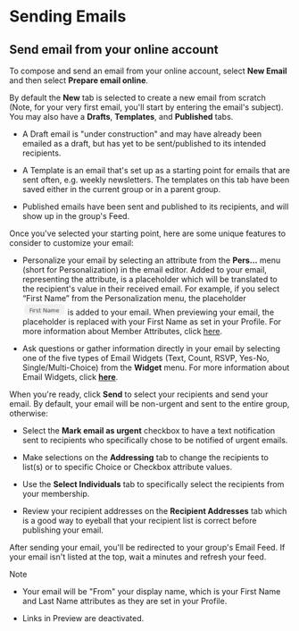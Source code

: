 # Sending Emails

<span id="gv-3send-1sendOnline"></span>
## Send email from your online account

To compose and send an email from your online account, select **New
Email** and then select **Prepare email online**.

By default the **New** tab is selected to create a new email from
scratch (Note, for your very first email, you'll start by entering the
email's subject).  You may also have a **Drafts**, **Templates**,
and **Published** tabs.  

* A Draft email is "under construction" and may have already been emailed as a
draft, but has yet to be sent/published to its intended recipients.  

* A Template is an email that's set up as a starting point for
emails that are sent often, e.g. weekly newsletters.  The templates on this tab
have been saved either in the current group or in a parent group.  

* Published emails have been sent and published to its recipients, and will show
up in the group's Feed.

Once you've selected your starting point, here are some unique
features to consider to customize your email:

* Personalize your email by selecting an attribute from the **Pers…** menu (short for
Personalization) in the email editor.  Added to your email, representing the attribute, is a placeholder which will be translated to the recipient's value in their received email. 
For example, if you select “First Name” from the Personalization menu, the placeholder <img src="/docimages/FirstName_attribute.png" height="22">
is added to your email.  When previewing your email, the placeholder 
is replaced with your First Name as set in your Profile.
For more information about Member Attributes, click 
[here](/2-members/4-membersAttributes.md?[LINK-QARGS-DOC]#gv-2members-4membersattributes).

* Ask questions or gather information directly in your email by selecting one of the 
five types of Email Widgets (Text, Count, RSVP, Yes-No,
Single/Multi-Choice) from the **Widget** menu.
For more information about Email Widgets,
click [**here**](/5-widgets/1-ewIntro.md?[LINK-QARGS-DOC]#gv-5widgets-1ewIntro).

When you're ready, click **Send** to select your recipients and send your email.  By default, your email will be non-urgent and sent to the entire group, otherwise:

* Select the **Mark email as urgent** checkbox to
have a text notification sent to recipients who specifically chose to
be notified of urgent emails.

* Make selections on the **Addressing** tab to change the recipients
to list(s) or to specific Choice or Checkbox attribute values. 

* Use the **Select Individuals** tab to specifically select the recipients from your membership.  

* Review your recipient addresses on the **Recipient Addresses** tab
which is a good way to eyeball that your recipient list is correct
before publishing your email.

After sending your email, you'll be redirected to your group's Email
Feed.  If your email isn't listed at the top, wait a minutes and
refresh your feed.

Note

* Your email will be "From" your display name, which is your
First Name and Last Name attributes as they are set in your Profile.

* Links in Preview are deactivated.
